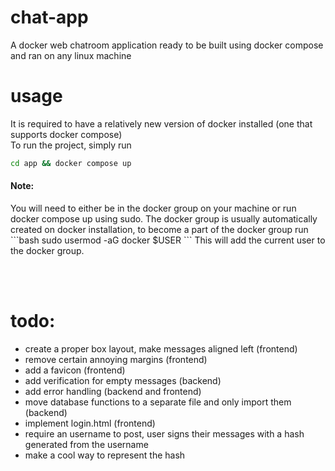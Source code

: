 # chat-app
A docker web chatroom application ready to be built using docker compose and ran on any linux machine

# usage
It is required to have a relatively new version of docker installed (one that supports docker compose)\
To run the project, simply run 
```bash
cd app && docker compose up
```
<h4>Note:</h4> You will need to either be in the docker group on your machine or run docker compose up using sudo.
The docker group is usually automatically created on docker installation, to become a part of the docker group run   
```bash
sudo usermod -aG docker $USER
```
This will add the current user to the docker group.

<br/><br/>

# todo:
- create a proper box layout, make messages aligned left (frontend)
- remove certain annoying margins (frontend)
- add a favicon (frontend)
- add verification for empty messages (backend)
- add error handling (backend and frontend)
- move database functions to a separate file and only import them (backend)
- implement login.html (frontend)
- require an username to post, user signs their messages with a hash generated from the username
- make a cool way to represent the hash
